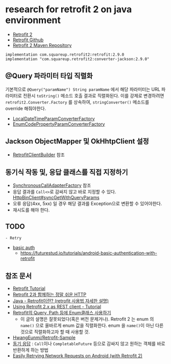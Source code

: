 # research for retrofit 2 on java environment

* [Retrofit 2](https://square.github.io/retrofit/)
* [Retrofit Github](https://github.com/square/retrofit)
* [Retrofit 2 Maven Repository](https://mvnrepository.com/artifact/com.squareup.retrofit2)


```
implementation com.squareup.retrofit2:retrofit:2.9.0
implementation "com.squareup.retrofit2:converter-jackson:2.9.0"
```

## @Query 파라미터 타입 직렬화
기본적으로 `@Query("paramName") String paramName` 에서 해당 파라미터는 URL 파라미터로 전환시 `toString()` 메소드 호출 결과로 직렬화된다.
이를 강제로 변경하려면 `retrofit2.Converter.Factory` 를 상속하여, `stringConverter()` 메소드를 override 해줘야한다.

* [LocalDateTimeParamConverterFactory](https://github.com/kwon37xi/research-retrofit-2/blob/main/src/main/java/kr/pe/kwonnam/research/retrofit2/converterfactories/LocalDateTimeParamConverterFactory.java)
* [EnumCodePropertyParamConverterFactory](https://github.com/kwon37xi/research-retrofit-2/blob/main/src/main/java/kr/pe/kwonnam/research/retrofit2/converterfactories/EnumCodePropertyParamConverterFactory.java)

## Jackson ObjectMapper 및 OkHhtpClient 설정
* [RetrofitClientBuilder](https://github.com/kwon37xi/research-retrofit-2/blob/main/src/main/java/kr/pe/kwonnam/research/retrofit2/RetrofitClientBuilder.java) 참조

## 동기식 작동 및, 응답 클래스를 직접 지정하기
* [SynchronousCallAdapterFactory](https://github.com/kwon37xi/research-retrofit-2/blob/main/src/main/java/kr/pe/kwonnam/research/retrofit2/SynchronousCallAdapterFactory.java) 참조
* 응답 결과를 `Call<>`로 감싸지 않고 바로 지정할 수 있다. [HttpBinClient#syncGetWithQueryParams](https://github.com/kwon37xi/research-retrofit-2/blob/main/src/main/java/kr/pe/kwonnam/research/retrofit2/client/HttpBinClient.java)
* 오류 응답(4xx, 5xx) 일 경우 해당 결과를 Exception으로 변환할 수 있어야한다.
* 재시도를 해야 한다.

## TODO
    - Retry
- [basic auth](https://stackoverflow.com/questions/43366164/retrofit-and-okhttp-basic-authentication)
  - https://futurestud.io/tutorials/android-basic-authentication-with-retrofit

## 참조 문서
* [Retrofit Tutorial](https://futurestud.io/tutorials/tag/retrofit)
* [Retrofit 2과 함께하는 정말 쉬운 HTTP](https://academy.realm.io/kr/posts/droidcon-jake-wharton-simple-http-retrofit-2/)
* [Java - Retrofit이란? (retrofit 사용법 자세한 설명)](https://galid1.tistory.com/617)
* [Using Retrofit 2.x as REST client - Tutorial](https://www.vogella.com/tutorials/Retrofit/article.html)
* [Retrofit의 Query, Path 등에 Enum클래스 사용하기](https://medium.com/%EB%B0%95%EC%83%81%EA%B6%8C%EC%9D%98-%EC%82%BD%EC%A7%88%EB%B8%94%EB%A1%9C%EA%B7%B8/retrofit%EC%9D%98-query-path-%EB%93%B1%EC%97%90-enum%ED%81%B4%EB%9E%98%EC%8A%A4-%EC%82%AC%EC%9A%A9%ED%95%98%EA%B8%B0-6da80311677b)
  * 이 글의 설명은 잘못되었다(혹은 버전 문제거나).
  Retrofit 2 는 enum 의 `name()` 으로 올바르게 enum 값을 직렬화한다.
  enum 을 `name()`이 아닌 다른 것으로 직렬화하고자 할 때 사용할 것.
* [HwangEunmi/Retrofit-Sample](https://github.com/HwangEunmi/Retrofit-Sample)
* [동기 응답](https://stackoverflow.com/a/35104080/1051402) : `Call`이나 `CompletableFuture` 등으로 감싸지
 않고 원하는 객체를 바로 반환하게 하는 방법
* [Easily Retrying Network Requests on Android (with Retrofit 2)](https://medium.com/shuttl/easily-retrying-network-requests-on-android-with-retrofit-2-ee4b4b379eb7)
